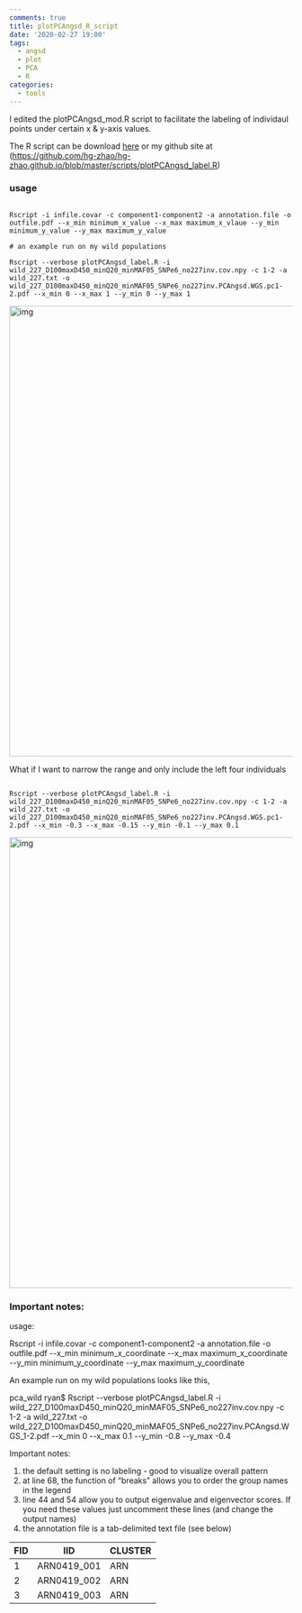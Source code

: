 ```yaml
---
comments: true
title: plotPCAngsd_R_script
date: '2020-02-27 19:00'
tags:
  - angsd
  - plot
  - PCA
  - R
categories:
  - tools
---
```


I edited the plotPCAngsd_mod.R script to facilitate the labeling of individaul points under certain x & y-axis values.  

The R script can be download [here](https://hg-zhao.github.io/scripts/plotPCAngsd_label.R) or my github site at (https://github.com/hg-zhao/hg-zhao.github.io/blob/master/scripts/plotPCAngsd_label.R)

### usage

```shell

Rscript -i infile.covar -c component1-component2 -a annotation.file -o outfile.pdf --x_min minimum_x_value --x_max maximum_x_vlaue --y_min minimum_y_value --y_max maximum_y_value

# an example run on my wild populations

Rscript --verbose plotPCAngsd_label.R -i wild_227_D100maxD450_minQ20_minMAF05_SNPe6_no227inv.cov.npy -c 1-2 -a wild_227.txt -o wild_227_D100maxD450_minQ20_minMAF05_SNPe6_no227inv.PCAngsd.WGS.pc1-2.pdf --x_min 0 --x_max 1 --y_min 0 --y_max 1

```
<img src="https://hg-zhao.github.io/images/wild_227_D100maxD450_minQ20_minMAF05_SNPe6_no227inv.PCAngsd.WGS.pc1-2_test1-page-001.jpg" alt="img" width="800"/>

What if I want to narrow the range and only include the left four individuals

```shell

Rscript --verbose plotPCAngsd_label.R -i wild_227_D100maxD450_minQ20_minMAF05_SNPe6_no227inv.cov.npy -c 1-2 -a wild_227.txt -o wild_227_D100maxD450_minQ20_minMAF05_SNPe6_no227inv.PCAngsd.WGS.pc1-2.pdf --x_min -0.3 --x_max -0.15 --y_min -0.1 --y_max 0.1

```
<img src="https://hg-zhao.github.io/images/wild_227_D100maxD450_minQ20_minMAF05_SNPe6_no227inv.PCAngsd.WGS.pc1-2_test2-page-001.jpg" alt="img" width="800"/>

### Important notes:

usage:

Rscript -i infile.covar -c component1-component2 -a annotation.file -o outfile.pdf --x_min minimum_x_coordinate --x_max maximum_x_coordinate --y_min minimum_y_coordinate --y_max maximum_y_coordinate 

An example run on my wild populations looks like this,

pca_wild ryan$ Rscript --verbose plotPCAngsd_label.R -i wild_227_D100maxD450_minQ20_minMAF05_SNPe6_no227inv.cov.npy -c 1-2 -a wild_227.txt -o wild_227_D100maxD450_minQ20_minMAF05_SNPe6_no227inv.PCAngsd.WGS_1-2.pdf --x_min 0 --x_max 0.1 --y_min -0.8 --y_max -0.4

Important notes:

1. the default setting is no labeling - good to visualize overall pattern
2. at line 68, the function of “breaks” allows you to order the group names in the legend 
3. line 44 and 54 allow you to output eigenvalue and eigenvector scores. If you need these values just uncomment these lines (and change the output names)
4. the annotation file is a tab-delimited text file (see below)

| FID  | IID | CLUSTER |
| -----| ----| --------|
| 1    | ARN0419_001 | ARN |
| 2    | ARN0419_002 | ARN |
| 3    | ARN0419_003 | ARN |




